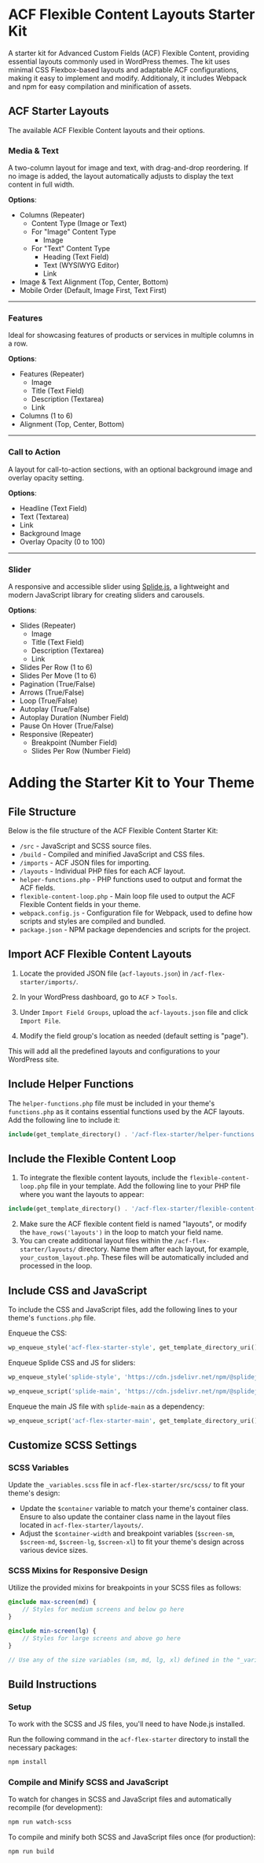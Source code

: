 # ACF Flexible Content Layouts Starter Kit

A starter kit for Advanced Custom Fields (ACF) Flexible Content, providing essential layouts commonly used in WordPress themes. The kit uses minimal CSS Flexbox-based layouts and adaptable ACF configurations, making it easy to implement and modify. Additionaly, it includes Webpack and npm for easy compilation and minification of assets.

## ACF Starter Layouts

The available ACF Flexible Content layouts and their options.

### Media & Text

A two-column layout for image and text, with drag-and-drop reordering. If no image is added, the layout automatically adjusts to display the text content in full width.

**Options**:

  - Columns (Repeater)
    - Content Type (Image or Text)
    - For "Image" Content Type
      - Image
    - For "Text" Content Type
      - Heading (Text Field)
      - Text (WYSIWYG Editor)
      - Link
  - Image & Text Alignment (Top, Center, Bottom)
  - Mobile Order (Default, Image First, Text First)

---

### Features

Ideal for showcasing features of products or services in multiple columns in a row.

**Options**:

  - Features (Repeater)
    - Image
    - Title (Text Field)
    - Description (Textarea)
    - Link
  - Columns (1 to 6)
  - Alignment (Top, Center, Bottom)

---

### Call to Action

A layout for call-to-action sections, with an optional background image and overlay opacity setting.

**Options**:

  - Headline (Text Field)
  - Text (Textarea)
  - Link
  - Background Image
  - Overlay Opacity (0 to 100)

---

### Slider

A responsive and accessible slider using [Splide.js](https://splidejs.com/), a lightweight and modern JavaScript library for creating sliders and carousels.

**Options**:

  - Slides (Repeater)
    - Image
    - Title (Text Field)
    - Description (Textarea)
    - Link
  - Slides Per Row (1 to 6)
  - Slides Per Move (1 to 6)
  - Pagination (True/False)
  - Arrows (True/False)
  - Loop (True/False)
  - Autoplay (True/False)
  - Autoplay Duration (Number Field)
  - Pause On Hover (True/False)
  - Responsive (Repeater)
    - Breakpoint (Number Field)
    - Slides Per Row (Number Field)

# Adding the Starter Kit to Your Theme

## File Structure

Below is the file structure of the ACF Flexible Content Starter Kit:

- `/src` - JavaScript and SCSS source files.
- `/build` - Compiled and minified JavaScript and CSS files.
- `/imports` - ACF JSON files for importing.
- `/layouts` - Individual PHP files for each ACF layout.
- `helper-functions.php` - PHP functions used to output and format the ACF fields.
- `flexible-content-loop.php` - Main loop file used to output the ACF Flexible Content fields in your theme.
- `webpack.config.js` - Configuration file for Webpack, used to define how scripts and styles are compiled and bundled.
- `package.json` - NPM package dependencies and scripts for the project.

## Import ACF Flexible Content Layouts

1. Locate the provided JSON file (`acf-layouts.json`) in `/acf-flex-starter/imports/`.

2. In your WordPress dashboard, go to `ACF` > `Tools`.

3. Under `Import Field Groups`, upload the `acf-layouts.json` file and click `Import File`.

4. Modify the field group's location as needed (default setting is "page").

This will add all the predefined layouts and configurations to your WordPress site.

## Include Helper Functions 

The `helper-functions.php` file must be included in your theme's `functions.php` as it contains essential functions used by the ACF layouts. Add the following line to include it:

```php
include(get_template_directory() . '/acf-flex-starter/helper-functions.php');
```

## Include the Flexible Content Loop
1. To integrate the flexible content layouts, include the `flexible-content-loop.php` file in your template. Add the following line to your PHP file where you want the layouts to appear:
```php
include(get_template_directory() . '/acf-flex-starter/flexible-content-loop.php');
```
2. Make sure the ACF flexible content field is named "layouts", or modify the `have_rows('layouts')` in the loop to match your field name.
3. You can create additional layout files within the `/acf-flex-starter/layouts/` directory. Name them after each layout, for example, `your_custom_layout.php`. These files will be automatically included and processed in the loop.

## Include CSS and JavaScript
To include the CSS and JavaScript files, add the following lines to your theme's `functions.php` file.

Enqueue the CSS:
```php
wp_enqueue_style('acf-flex-starter-style', get_template_directory_uri() . '/acf-flex-starter/build/css/style.min.css', array(), '1.0.0');
```

Enqueue Splide CSS and JS for sliders:
```php
wp_enqueue_style('splide-style', 'https://cdn.jsdelivr.net/npm/@splidejs/splide@4.1.4/dist/css/splide.min.css', array(), '4.1.4');

wp_enqueue_script('splide-main', 'https://cdn.jsdelivr.net/npm/@splidejs/splide@4.1.4/dist/js/splide.min.js', array(), '4.1.4', true);
```

Enqueue the main JS file with `splide-main` as a dependency:
```php
wp_enqueue_script('acf-flex-starter-main', get_template_directory_uri() . '/acf-flex-starter/build/js/main.min.js', array('splide-main'), '1.0.0', true);
```

## Customize SCSS Settings

### SCSS Variables
Update the `_variables.scss` file in `acf-flex-starter/src/scss/` to fit your theme's design:
- Update the `$container` variable to match your theme's container class. Ensure to also update the container class name in the layout files located in `acf-flex-starter/layouts/`.
- Adjust the `$container-width` and breakpoint variables (`$screen-sm`, `$screen-md`, `$screen-lg`, `$screen-xl`) to fit your theme's design across various device sizes.

### SCSS Mixins for Responsive Design
Utilize the provided mixins for breakpoints in your SCSS files as follows:

```scss
@include max-screen(md) {
    // Styles for medium screens and below go here
}

@include min-screen(lg) {
    // Styles for large screens and above go here
}

// Use any of the size variables (sm, md, lg, xl) defined in the "_variables.scss" file.
```

## Build Instructions

### Setup
To work with the SCSS and JS files, you'll need to have Node.js installed. 

Run the following command in the `acf-flex-starter` directory to install the necessary packages:

```bash
npm install
```

### Compile and Minify SCSS and JavaScript

To watch for changes in SCSS and JavaScript files and automatically recompile (for development):
```bash
npm run watch-scss
```

To compile and minify both SCSS and JavaScript files once (for production):
```bash
npm run build
```
